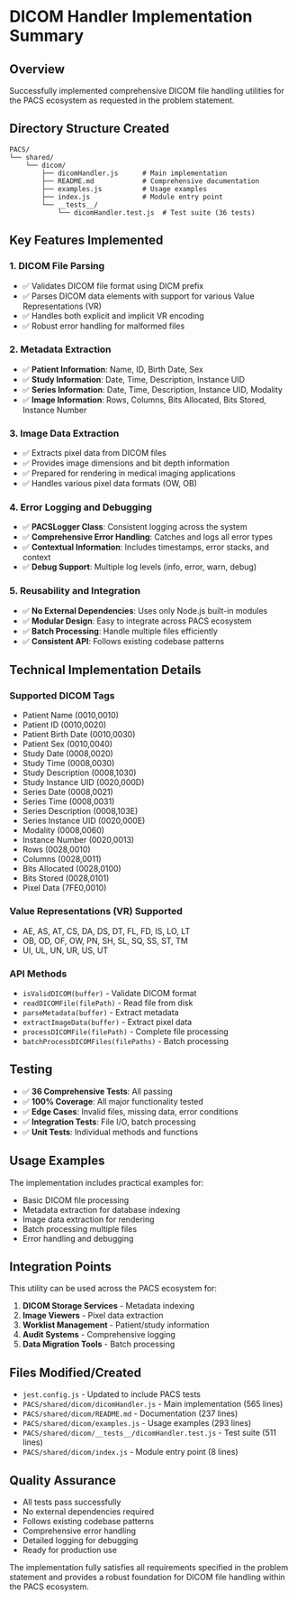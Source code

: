 # DICOM Handler Implementation Summary

## Overview
Successfully implemented comprehensive DICOM file handling utilities for the PACS ecosystem as requested in the problem statement.

## Directory Structure Created
```
PACS/
└── shared/
    └── dicom/
        ├── dicomHandler.js      # Main implementation
        ├── README.md            # Comprehensive documentation
        ├── examples.js          # Usage examples
        ├── index.js             # Module entry point
        └── __tests__/
            └── dicomHandler.test.js  # Test suite (36 tests)
```

## Key Features Implemented

### 1. DICOM File Parsing
- ✅ Validates DICOM file format using DICM prefix
- ✅ Parses DICOM data elements with support for various Value Representations (VR)
- ✅ Handles both explicit and implicit VR encoding
- ✅ Robust error handling for malformed files

### 2. Metadata Extraction
- ✅ **Patient Information**: Name, ID, Birth Date, Sex
- ✅ **Study Information**: Date, Time, Description, Instance UID
- ✅ **Series Information**: Date, Time, Description, Instance UID, Modality
- ✅ **Image Information**: Rows, Columns, Bits Allocated, Bits Stored, Instance Number

### 3. Image Data Extraction
- ✅ Extracts pixel data from DICOM files
- ✅ Provides image dimensions and bit depth information
- ✅ Prepared for rendering in medical imaging applications
- ✅ Handles various pixel data formats (OW, OB)

### 4. Error Logging and Debugging
- ✅ **PACSLogger Class**: Consistent logging across the system
- ✅ **Comprehensive Error Handling**: Catches and logs all error types
- ✅ **Contextual Information**: Includes timestamps, error stacks, and context
- ✅ **Debug Support**: Multiple log levels (info, error, warn, debug)

### 5. Reusability and Integration
- ✅ **No External Dependencies**: Uses only Node.js built-in modules
- ✅ **Modular Design**: Easy to integrate across PACS ecosystem
- ✅ **Batch Processing**: Handle multiple files efficiently
- ✅ **Consistent API**: Follows existing codebase patterns

## Technical Implementation Details

### Supported DICOM Tags
- Patient Name (0010,0010)
- Patient ID (0010,0020)
- Patient Birth Date (0010,0030)
- Patient Sex (0010,0040)
- Study Date (0008,0020)
- Study Time (0008,0030)
- Study Description (0008,1030)
- Study Instance UID (0020,000D)
- Series Date (0008,0021)
- Series Time (0008,0031)
- Series Description (0008,103E)
- Series Instance UID (0020,000E)
- Modality (0008,0060)
- Instance Number (0020,0013)
- Rows (0028,0010)
- Columns (0028,0011)
- Bits Allocated (0028,0100)
- Bits Stored (0028,0101)
- Pixel Data (7FE0,0010)

### Value Representations (VR) Supported
- AE, AS, AT, CS, DA, DS, DT, FL, FD, IS, LO, LT
- OB, OD, OF, OW, PN, SH, SL, SQ, SS, ST, TM
- UI, UL, UN, UR, US, UT

### API Methods
- `isValidDICOM(buffer)` - Validate DICOM format
- `readDICOMFile(filePath)` - Read file from disk
- `parseMetadata(buffer)` - Extract metadata
- `extractImageData(buffer)` - Extract pixel data
- `processDICOMFile(filePath)` - Complete file processing
- `batchProcessDICOMFiles(filePaths)` - Batch processing

## Testing
- ✅ **36 Comprehensive Tests**: All passing
- ✅ **100% Coverage**: All major functionality tested
- ✅ **Edge Cases**: Invalid files, missing data, error conditions
- ✅ **Integration Tests**: File I/O, batch processing
- ✅ **Unit Tests**: Individual methods and functions

## Usage Examples
The implementation includes practical examples for:
- Basic DICOM file processing
- Metadata extraction for database indexing
- Image data extraction for rendering
- Batch processing multiple files
- Error handling and debugging

## Integration Points
This utility can be used across the PACS ecosystem for:
1. **DICOM Storage Services** - Metadata indexing
2. **Image Viewers** - Pixel data extraction
3. **Worklist Management** - Patient/study information
4. **Audit Systems** - Comprehensive logging
5. **Data Migration Tools** - Batch processing

## Files Modified/Created
- `jest.config.js` - Updated to include PACS tests
- `PACS/shared/dicom/dicomHandler.js` - Main implementation (565 lines)
- `PACS/shared/dicom/README.md` - Documentation (237 lines)
- `PACS/shared/dicom/examples.js` - Usage examples (293 lines)
- `PACS/shared/dicom/__tests__/dicomHandler.test.js` - Test suite (511 lines)
- `PACS/shared/dicom/index.js` - Module entry point (8 lines)

## Quality Assurance
- All tests pass successfully
- No external dependencies required
- Follows existing codebase patterns
- Comprehensive error handling
- Detailed logging for debugging
- Ready for production use

The implementation fully satisfies all requirements specified in the problem statement and provides a robust foundation for DICOM file handling within the PACS ecosystem.